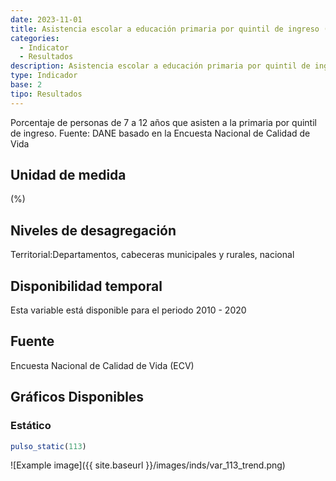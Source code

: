 ```yaml
---
date: 2023-11-01
title: Asistencia escolar a educación primaria por quintil de ingreso (%) - quintil 1( dpto )
categories:
  - Indicator
  - Resultados
description: Asistencia escolar a educación primaria por quintil de ingreso (%) - quintil 1
type: Indicador
base: 2
tipo: Resultados
--- 
```


Porcentaje de personas de 7 a 12 años que asisten a la primaria por quintil de ingreso.
Fuente: DANE basado en la Encuesta Nacional de Calidad de Vida

## Unidad de medida
(%)

## Niveles de desagregación
Territorial:Departamentos, cabeceras municipales y rurales, nacional

## Disponibilidad temporal
Esta variable está disponible para el periodo 2010 - 2020

## Fuente
Encuesta Nacional de Calidad de Vida (ECV)

## Gráficos Disponibles

### Estático

``` R
pulso_static(113)
```

![Example image]({{ site.baseurl }}/images/inds/var_113_trend.png)